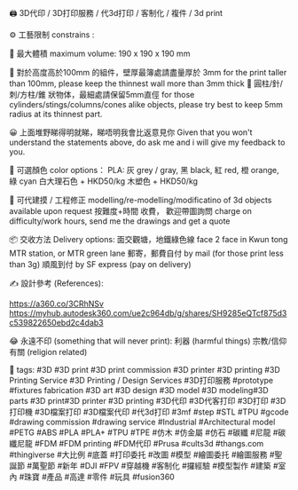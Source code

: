 🖨️ 3D代印 / 3D打印服務 / 代3d打印 / 客制化 / 複件 / 3d print

⚙️ 工藝限制 constrains :

📏 最大體積 maximum volume:  190 x 190 x 190 mm

📏 對於高度高於100mm 的組件，壁厚最簿處請盡量厚於 3mm
for the print taller than 100mm, please keep the thinnest wall more than 3mm thick
📏 圓柱/針/刺/方柱/錐 狀物体，最細處請保留5mm直俓
for those cylinders/stings/columns/cones alike objects, please try best to keep 5mm radius at its thinnest part.

😀 上面堆野睇得明就睇，睇唔明我會比返意見你
Given that you won't understand the statements above, 
do ask me and i will give my feedback to you.

🌈 可選顏色 color options：
PLA: 
灰 grey / gray, 黑 black, 紅 red, 橙 orange, 綠 cyan
白大理石色 + HKD50/kg
木塑色 + HKD50/kg

📐 可代建摸 / 工程修正 modelling/re-modelling/modificatino of 3d objects available upon request
按難度+時間 收費， 歡迎帶圖詢問 charge on difficulty/work hours, send me the drawings and get a quote

📦 交收方法 Delivery options:
面交觀塘，地鐵綠色線 face 2 face in Kwun tong MTR station, or MTR green lane 
郵寄，郵費自付 by mail (for those print less than 3g)
順風到付 by SF express (pay on delivery)

✍️ 設計參考 (References):

https://a360.co/3CRhNSv
https://myhub.autodesk360.com/ue2c964db/g/shares/SH9285eQTcf875d3c539822650ebd2c4dab3


😂 永遠不印 (something that will never print):
利器 (harmful things)
宗教/信仰有關 (religion related)

🔖  tags:
#3D #3D print #3D print commission #3D printer #3D printing
#3D Printing Service #3D Printing / Design Services
#3D打印服務 #prototype #fixtures fabrication
#3D art #3D design #3D model #3D modeling#3D parts
#3D print#3D printer #3D printing
#3D代印 #3D代客打印 #3D打印 #3D打印機 #3D檔案打印 #3D檔案代印 #代3d打印
#3mf #step #STL #TPU #gcode
#drawing commission #drawing service
#Industrial #Architectural model
#PETG #ABS #PLA #PLA+ #TPU #TPE #仿木 #仿金屬 #仿石 #碳纖 #尼龍 #碳纖尼龍 
#FDM #FDM printing #FDM代印
#Prusa  #cults3d #thangs.com #thingiverse
#大比例 #底蓋 #打印委托
#改圖 #模型 #繪圖委托 #繪圖服務
#聖誕節 #萬聖節 #新年
#DJI #FPV #穿越機 #客制化 #攞經驗
#模型製作 #建築 #室內 #珠寶 #產品 #高達 #零件 #玩具 #fusion360